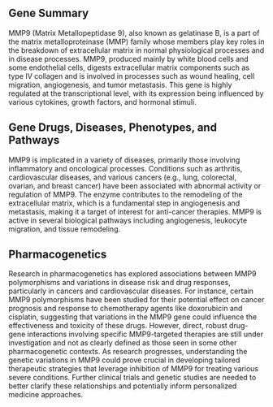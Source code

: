 ## Gene Summary
MMP9 (Matrix Metallopeptidase 9), also known as gelatinase B, is a part of the matrix metalloproteinase (MMP) family whose members play key roles in the breakdown of extracellular matrix in normal physiological processes and in disease processes. MMP9, produced mainly by white blood cells and some endothelial cells, digests extracellular matrix components such as type IV collagen and is involved in processes such as wound healing, cell migration, angiogenesis, and tumor metastasis. This gene is highly regulated at the transcriptional level, with its expression being influenced by various cytokines, growth factors, and hormonal stimuli.

## Gene Drugs, Diseases, Phenotypes, and Pathways
MMP9 is implicated in a variety of diseases, primarily those involving inflammatory and oncological processes. Conditions such as arthritis, cardiovascular diseases, and various cancers (e.g., lung, colorectal, ovarian, and breast cancer) have been associated with abnormal activity or regulation of MMP9. The enzyme contributes to the remodeling of the extracellular matrix, which is a fundamental step in angiogenesis and metastasis, making it a target of interest for anti-cancer therapies. MMP9 is active in several biological pathways including angiogenesis, leukocyte migration, and tissue remodeling. 

## Pharmacogenetics
Research in pharmacogenetics has explored associations between MMP9 polymorphisms and variations in disease risk and drug responses, particularly in cancers and cardiovascular diseases. For instance, certain MMP9 polymorphisms have been studied for their potential effect on cancer prognosis and response to chemotherapy agents like doxorubicin and cisplatin, suggesting that variations in the MMP9 gene could influence the effectiveness and toxicity of these drugs. However, direct, robust drug-gene interactions involving specific MMP9-targeted therapies are still under investigation and not as clearly defined as those seen in some other pharmacogenetic contexts. As research progresses, understanding the genetic variations in MMP9 could prove crucial in developing tailored therapeutic strategies that leverage inhibition of MMP9 for treating various severe conditions. Further clinical trials and genetic studies are needed to better clarify these relationships and potentially inform personalized medicine approaches.